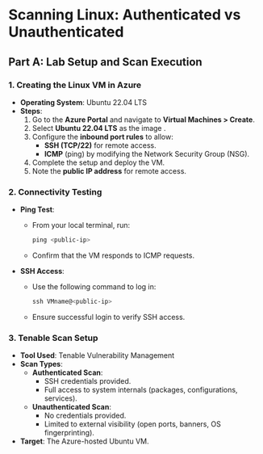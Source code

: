 # Scanning Linux: Authenticated vs Unauthenticated

## Part A: Lab Setup and Scan Execution

### 1. Creating the Linux VM in Azure

- **Operating System**: Ubuntu 22.04 LTS
- **Steps**:
  1. Go to the **Azure Portal** and navigate to **Virtual Machines > Create**.
  2. Select **Ubuntu 22.04 LTS** as the image .
  3. Configure the **inbound port rules** to allow:
     - **SSH (TCP/22)** for remote access.
     - **ICMP** (ping) by modifying the Network Security Group (NSG).
  4. Complete the setup and deploy the VM.
  5. Note the **public IP address** for remote access.

### 2. Connectivity Testing

- **Ping Test**:
  - From your local terminal, run:
    ```powershell
    ping <public-ip>
    ```
  - Confirm that the VM responds to ICMP requests.

- **SSH Access**:
  - Use the following command to log in:
    ```powershell
    ssh VMname@<public-ip>
    ```
  - Ensure successful login to verify SSH access.

### 3. Tenable Scan Setup

- **Tool Used**: Tenable Vulnerability Management
- **Scan Types**:
  - **Authenticated Scan**:
    - SSH credentials provided.
    - Full access to system internals (packages, configurations, services).
  - **Unauthenticated Scan**:
    - No credentials provided.
    - Limited to external visibility (open ports, banners, OS fingerprinting).
- **Target**: The Azure-hosted Ubuntu VM.


